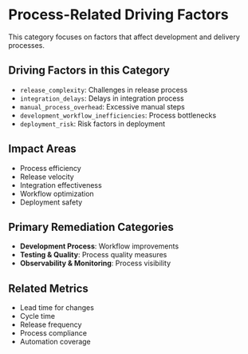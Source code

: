 # Process-Related Driving Factors

This category focuses on factors that affect development and delivery processes.

## Driving Factors in this Category
- `release_complexity`: Challenges in release process
- `integration_delays`: Delays in integration process
- `manual_process_overhead`: Excessive manual steps
- `development_workflow_inefficiencies`: Process bottlenecks
- `deployment_risk`: Risk factors in deployment

## Impact Areas
- Process efficiency
- Release velocity
- Integration effectiveness
- Workflow optimization
- Deployment safety

## Primary Remediation Categories
- **Development Process**: Workflow improvements
- **Testing & Quality**: Process quality measures
- **Observability & Monitoring**: Process visibility

## Related Metrics
- Lead time for changes
- Cycle time
- Release frequency
- Process compliance
- Automation coverage 